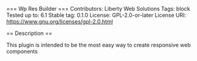 === Wp Res Builder ===
Contributors:      Liberty Web Solutions
Tags:              block
Tested up to:      6.1
Stable tag:        0.1.0
License:           GPL-2.0-or-later
License URI:       https://www.gnu.org/licenses/gpl-2.0.html


== Description ==

This plugin is intended to be the most easy way to create responsive web components

